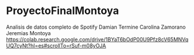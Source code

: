 # ProyectoFinalMontoya
Analisis de datos completo de Spotify
Damian Termine
Carolina Zamorano
Jeremias Montoya 
https://colab.research.google.com/drive/1BYaT6bOdP00U9Pfz8cV65MNVqUQ7cyNt?hl=es#scrollTo=rSuf-m08yOJA
